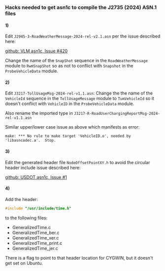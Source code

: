 ### Hacks needed to get asn1c to compile the J2735 (2024) ASN.1 files

#### 1)

Edit `J2945-3-RoadWeatherMessage-2024-rel-v2.1.asn` per the issue described here:

[github: VLM asn1c, Issue #420](https://github.com/vlm/asn1c/issues/420)

Change the name of the `SnapShot` sequence in the `RoadWeatherMessage` module to `RwmSnapShot` so as not to conflict with `Snapshot` in the `ProbeVehicleData` module.

#### 2)

Edit `J3217-TollUsageMsg-2024-rel-v1.1.asn`:  Change the the name of the `VehicleId` sequence in the `TollUsageMessage` module to `TumVehicleId` so it doesn't conflict with `VehicleID` in the `ProbeVehicleData` module.

Also rename the imported type in `J3217-R-RoadUserChargingReportMsg-2024-rel-v1.1.asn`

Similar upper/lower case issue as above which manifests as error:

```
make: *** No rule to make target 'VehicleID.o', needed by 'libasncodec.a'.  Stop.
```



#### 3)

Edit the generated header file `NodeOffsetPointXY.h` to avoid the circular header include issue described here:

[github: USDOT asn1c, Issue #1](https://github.com/usdot-fhwa-stol/usdot-asn1c/issues/1)

#### 4)

Add the header:

```c
#include "/usr/include/time.h"
```

to the following files:

* GeneralizedTime.c
* GeneralizedTime_ber.c
* GeneralizedTime_xer.c
* GeneralizedTime_print.c
* GeneralizedTime_jer.c

There is a flag to point to that header location for CYGWIN, but it doesn't get set on Ubuntu.